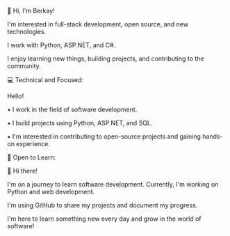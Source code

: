 👋 Hi, I'm Berkay!

I'm interested in full-stack development, open source, and new technologies.

I work with Python, ASP.NET, and C#.

I enjoy learning new things, building projects, and contributing to the community.


💻 Technical and Focused:

Hello!

• I work in the field of software development.

• I build projects using Python, ASP.NET, and SQL.

• I'm interested in contributing to open-source projects and gaining hands-on experience.


🚀 Open to Learn:

👋 Hi there!

I'm on a journey to learn software development. Currently, I'm working on Python and web development.

I'm using GitHub to share my projects and document my progress.

I'm here to learn something new every day and grow in the world of software!
